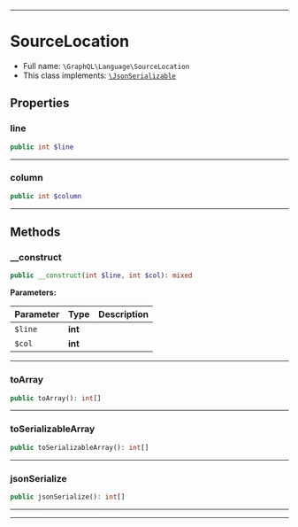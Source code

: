 ***

# SourceLocation





* Full name: `\GraphQL\Language\SourceLocation`
* This class implements:
[`\JsonSerializable`](../../JsonSerializable.md)



## Properties


### line



```php
public int $line
```






***

### column



```php
public int $column
```






***

## Methods


### __construct



```php
public __construct(int $line, int $col): mixed
```








**Parameters:**

| Parameter | Type | Description |
|-----------|------|-------------|
| `$line` | **int** |  |
| `$col` | **int** |  |




***

### toArray



```php
public toArray(): int[]
```











***

### toSerializableArray



```php
public toSerializableArray(): int[]
```











***

### jsonSerialize



```php
public jsonSerialize(): int[]
```











***


***

